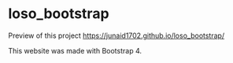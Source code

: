 # loso_bootstrap
Preview of this project
https://junaid1702.github.io/loso_bootstrap/

This website was made with Bootstrap 4.
